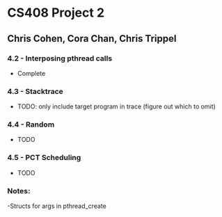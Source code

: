# CS408 Project 2
## Chris Cohen, Cora Chan, Chris Trippel

### 4.2 - Interposing pthread calls
- Complete

### 4.3 - Stacktrace
- TODO: only include target program in trace (figure out which to omit)

### 4.4 - Random
- TODO

### 4.5 - PCT Scheduling
- TODO



### Notes:
-Structs for args in pthread_create
